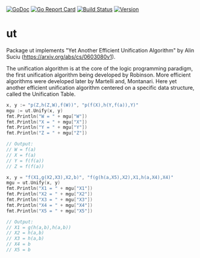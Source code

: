 [![GoDoc](https://godoc.org/github.com/kuba--/ut?status.svg)](http://godoc.org/github.com/kuba--/ut)
[![Go Report Card](https://goreportcard.com/badge/github.com/kuba--/ut)](https://goreportcard.com/report/github.com/kuba--/ut)
[![Build Status](https://github.com/kuba--/ut/workflows/build/badge.svg)](https://github.com/kuba--/ut/actions?query=workflow%3Abuild)
[![Version](https://badge.fury.io/gh/kuba--%2Fut.svg)](https://github.com/kuba--/ut/releases)

# ut
Package ut implements "Yet Another Efficient Unification Algorithm" by Alin Suciu (https://arxiv.org/abs/cs/0603080v1).

The unification algorithm is at the core of the logic programming paradigm, the first unification algorithm being developed by Robinson. More efficient algorithms were developed later by Martelli and, Montanari.
Here yet another efficient unification algorithm centered on a specific data structure, called the Unification Table.

```Go
x, y := "p(Z,h(Z,W),f(W))", "p(f(X),h(Y,f(a)),Y)"
mgu := ut.Unify(x, y)
fmt.Println("W = " + mgu["W"])
fmt.Println("X = " + mgu["X"])
fmt.Println("Y = " + mgu["Y"])
fmt.Println("Z = " + mgu["Z"])

// Output:
// W = f(a)
// X = f(a)
// Y = f(f(a))
// Z = f(f(a))

x, y = "f(X1,g(X2,X3),X2,b)", "f(g(h(a,X5),X2),X1,h(a,X4),X4)"
mgu = ut.Unify(x, y)
fmt.Println("X1 = " + mgu["X1"])
fmt.Println("X2 = " + mgu["X2"])
fmt.Println("X3 = " + mgu["X3"])
fmt.Println("X4 = " + mgu["X4"])
fmt.Println("X5 = " + mgu["X5"])

// Output:
// X1 = g(h(a,b),h(a,b))
// X2 = h(a,b)
// X3 = h(a,b)
// X4 = b
// X5 = b
```
